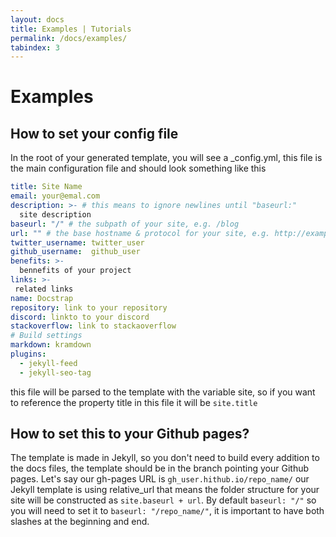 ```yaml
---
layout: docs
title: Examples | Tutorials
permalink: /docs/examples/
tabindex: 3
---
```


# Examples

## How to set your config file

In the root of your generated template, you will see a _config.yml, this file is the main configuration file and should look something like this
```yml
title: Site Name
email: your@emal.com
description: >- # this means to ignore newlines until "baseurl:"
  site description
baseurl: "/" # the subpath of your site, e.g. /blog
url: "" # the base hostname & protocol for your site, e.g. http://example.com
twitter_username: twitter_user
github_username:  github_user
benefits: >-
  bennefits of your project
links: >-
 related links
name: Docstrap
repository: link to your repository
discord: linkto to your discord
stackoverflow: link to stackaoverflow
# Build settings
markdown: kramdown
plugins:
  - jekyll-feed
  - jekyll-seo-tag

```
this file will be parsed to the template with the variable site, so if you want to reference the property title in this file it will be ```site.title```

## How to set this to your Github pages?
The template is made in Jekyll, so you don't need to build every addition to the docs files, the template should be in the branch pointing your Github pages.
Let's say our gh-pages URL is ```gh_user.hithub.io/repo_name/``` our Jekyll template is using relative_url that means the folder structure for your site will be constructed as ```site.baseurl + url```.
By default ```baseurl: "/"``` so you will need to set it to ```baseurl: "/repo_name/"```, it is important to have both slashes at the beginning and end.

